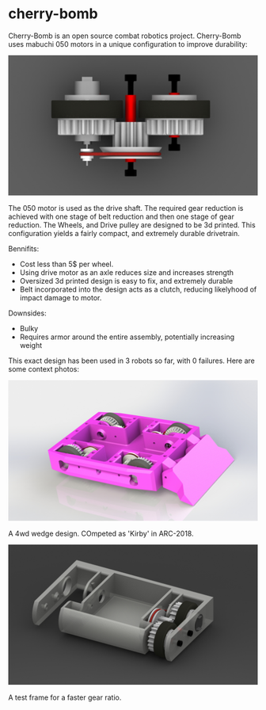 # cherry-bomb

Cherry-Bomb is an open source combat robotics project.  Cherry-Bomb uses mabuchi 050 motors in a unique configuration to improve durability:

![050 motor used as drive shaft](doc/noFrame.JPG)

The 050 motor is used as the drive shaft.  The required gear reduction is achieved with one stage of belt reduction and then one stage of gear reduction.  The Wheels, and Drive pulley are designed to be 3d printed.  This configuration yields a fairly compact, and extremely durable drivetrain.



Bennifits:

* Cost less than 5$ per wheel.
* Using drive motor as an axle reduces size and increases strength
* Oversized 3d printed design is easy to fix, and extremely durable
* Belt incorporated into the design acts as a clutch, reducing likelyhood of impact damage to motor.

Downsides:

* Bulky
* Requires armor around the entire assembly, potentially increasing weight


This exact design has been used in 3 robots so far, with 0 failures.  Here are some context photos:

![4wd wedge design.  Competed as 'Kirby' in ARC-2018](doc/wedgeBot.JPG)

A 4wd wedge design.  COmpeted as 'Kirby' in ARC-2018.

![An example frame for testing the faster gear ratio](doc/example.JPG)

A test frame for a faster gear ratio.
